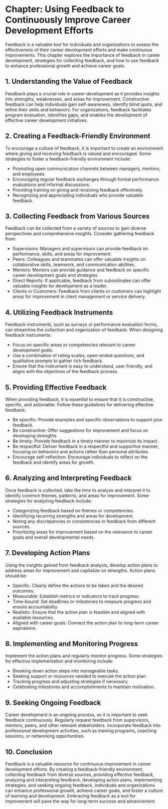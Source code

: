 Chapter: Using Feedback to Continuously Improve Career Development Efforts
==========================================================================

Feedback is a valuable tool for individuals and organizations to assess the effectiveness of their career development efforts and make continuous improvements. This chapter explores the importance of feedback in career development, strategies for collecting feedback, and how to use feedback to enhance professional growth and achieve career goals.

**1. Understanding the Value of Feedback**
------------------------------------------

Feedback plays a crucial role in career development as it provides insights into strengths, weaknesses, and areas for improvement. Constructive feedback can help individuals gain self-awareness, identify blind spots, and refine their skills and behaviors. For organizations, feedback facilitates program evaluation, identifies gaps, and enables the development of effective career development initiatives.

**2. Creating a Feedback-Friendly Environment**
-----------------------------------------------

To encourage a culture of feedback, it is important to create an environment where giving and receiving feedback is valued and encouraged. Some strategies to foster a feedback-friendly environment include:

* Promoting open communication channels between managers, mentors, and employees.
* Encouraging regular feedback exchanges through formal performance evaluations and informal discussions.
* Providing training on giving and receiving feedback effectively.
* Recognizing and appreciating individuals who provide valuable feedback.

**3. Collecting Feedback from Various Sources**
-----------------------------------------------

Feedback can be collected from a variety of sources to gain diverse perspectives and comprehensive insights. Consider gathering feedback from:

* Supervisors: Managers and supervisors can provide feedback on performance, skills, and areas for improvement.
* Peers: Colleagues and teammates can offer valuable insights on collaborative skills, teamwork, and communication abilities.
* Mentors: Mentors can provide guidance and feedback on specific career development goals and strategies.
* Direct Reports: If applicable, feedback from subordinates can offer valuable insights for development as a leader.
* Clients or Customers: Feedback from clients or customers can highlight areas for improvement in client management or service delivery.

**4. Utilizing Feedback Instruments**
-------------------------------------

Feedback instruments, such as surveys or performance evaluation forms, can streamline the collection and organization of feedback. When designing feedback instruments:

* Focus on specific areas or competencies relevant to career development goals.
* Use a combination of rating scales, open-ended questions, and qualitative prompts to gather rich feedback.
* Ensure that the instrument is easy to understand, user-friendly, and aligns with the objectives of the feedback process.

**5. Providing Effective Feedback**
-----------------------------------

When providing feedback, it is essential to ensure that it is constructive, specific, and actionable. Follow these guidelines for delivering effective feedback:

* Be specific: Provide examples and specific observations to support your feedback.
* Be constructive: Offer suggestions for improvement and focus on developing strengths.
* Be timely: Provide feedback in a timely manner to maximize its impact.
* Be respectful: Deliver feedback in a respectful and supportive manner, focusing on behaviors and actions rather than personal attributes.
* Encourage self-reflection: Encourage individuals to reflect on the feedback and identify areas for growth.

**6. Analyzing and Interpreting Feedback**
------------------------------------------

Once feedback is collected, take the time to analyze and interpret it to identify common themes, patterns, and areas for improvement. Some strategies for analyzing feedback include:

* Categorizing feedback based on themes or competencies.
* Identifying recurring strengths and areas for development.
* Noting any discrepancies or consistencies in feedback from different sources.
* Prioritizing areas for improvement based on the relevance to career goals and overall developmental needs.

**7. Developing Action Plans**
------------------------------

Using the insights gained from feedback analysis, develop action plans to address areas for improvement and capitalize on strengths. Action plans should be:

* Specific: Clearly define the actions to be taken and the desired outcomes.
* Measurable: Establish metrics or indicators to track progress.
* Time-bound: Set deadlines or milestones to measure progress and ensure accountability.
* Realistic: Ensure that the action plan is feasible and aligned with available resources.
* Aligned with career goals: Connect the action plan to long-term career aspirations.

**8. Implementing and Monitoring Progress**
-------------------------------------------

Implement the action plans and regularly monitor progress. Some strategies for effective implementation and monitoring include:

* Breaking down action steps into manageable tasks.
* Seeking support or resources needed to execute the action plan.
* Tracking progress and adjusting strategies if necessary.
* Celebrating milestones and accomplishments to maintain motivation.

**9. Seeking Ongoing Feedback**
-------------------------------

Career development is an ongoing process, so it is important to seek feedback continuously. Regularly request feedback from supervisors, mentors, peers, and other relevant stakeholders. Incorporate feedback into professional development activities, such as training programs, coaching sessions, or networking opportunities.

**10. Conclusion**
------------------

Feedback is a valuable resource for continuous improvement in career development efforts. By creating a feedback-friendly environment, collecting feedback from diverse sources, providing effective feedback, analyzing and interpreting feedback, developing action plans, implementing strategies, and seeking ongoing feedback, individuals and organizations can enhance professional growth, achieve career goals, and foster a culture of learning and development. Embracing feedback as a tool for improvement will pave the way for long-term success and advancement.
